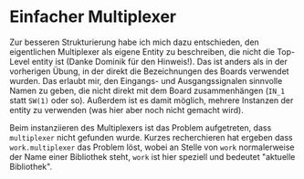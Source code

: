 # Einfacher Multiplexer
Zur besseren Strukturierung habe ich mich dazu entschieden, den eigentlichen Multiplexer als
eigene Entity zu beschreiben, die nicht die Top-Level entity ist (Danke Dominik für den Hinweis!).
Das ist anders als in der vorherigen Übung, in der direkt die Bezeichnungen des Boards verwendet wurden.
Das erlaubt mir, den Eingangs- und Ausgangssignalen sinnvolle Namen zu geben, die nicht direkt
mit dem Board zusammenhängen (`IN_1` statt `SW(1)` oder so).
Außerdem ist es damit möglich, mehrere Instanzen der entity zu verwenden (was hier aber noch nicht
gemacht wird).

Beim instanziieren des Multiplexers ist das Problem aufgetreten, dass `multiplexer` nicht gefunden wurde.
Kurzes recherchieren hat ergeben dass `work.multiplexer` das Problem löst, wobei an Stelle von
`work` normalerweise der Name einer Bibliothek steht, `work` ist hier speziell und bedeutet "aktuelle Bibliothek".
